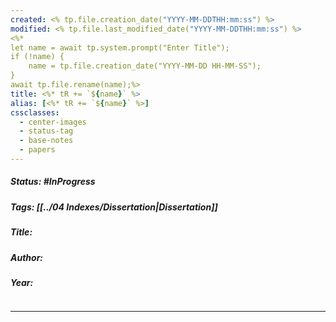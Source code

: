 ```yaml
---
created: <% tp.file.creation_date("YYYY-MM-DDTHH:mm:ss") %> 
modified: <% tp.file.last_modified_date("YYYY-MM-DDTHH:mm:ss") %>
<%*
let name = await tp.system.prompt("Enter Title");
if (!name) {
	name = tp.file.creation_date("YYYY-MM-DD HH-MM-SS");
}
await tp.file.rename(name);%>
title: <%* tR += `${name}` %>
alias: [<%* tR += `${name}` %>]
cssclasses: 
  - center-images
  - status-tag
  - base-notes
  - papers
---
```

##### Status: #InProgress 
##### Tags: [[../04 Indexes/Dissertation|Dissertation]]
##### Title: 
##### Author:
##### Year: 
```json

```
---
